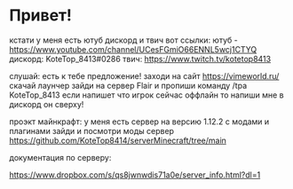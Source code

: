 # Привет!
кстати у меня есть ютуб дискорд и твич
вот ссылки: ютуб - https://www.youtube.com/channel/UCesFGmiO66ENNL5wcj1CTYQ
дискорд: KoteTop_8413#0286
твич: https://www.twitch.tv/kotetop8413



слушай:
есть к тебе предложение!
заходи на сайт https://vimeworld.ru/
скачай лаунчер 
зайди на сервер Flair
и пропиши команду /tpa KoteTop_8413
если напишет что игрок сейчас оффлайн
то напиши мне в дискорд он сверху!





проэкт майнкрафт:
  у меня есть сервер на версию 1.12.2
  с модами и плагинами 
  зайди и посмотри моды сервер
  https://github.com/KoteTop8414/serverMinecraft/tree/main
  
  
документация по серверу:

https://www.dropbox.com/s/qs8jwnwdis71a0e/server_info.html?dl=1
  
